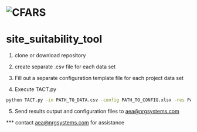 # <img src="https://cfars.github.io/images/CFARS_MembershipLogos_Logo_RGB.jpg" alt="CFARS" /> 
# site_suitability_tool

1) clone or download repository 

2) create separate .csv file for each data set 

3) Fill out a separate configuration template file for each project data set 

4) Execute TACT.py

``` bash
python TACT.py -in PATH_TO_DATA.csv -config PATH_TO_CONFIG.xlsx -res PATH_TO_RESULTS_FILE.xlsx --timetestFlag
```
  
5) Send results output and configuration files to aea@nrgsystems.com 

*** contact aea@nrgsystems.com for assistance

